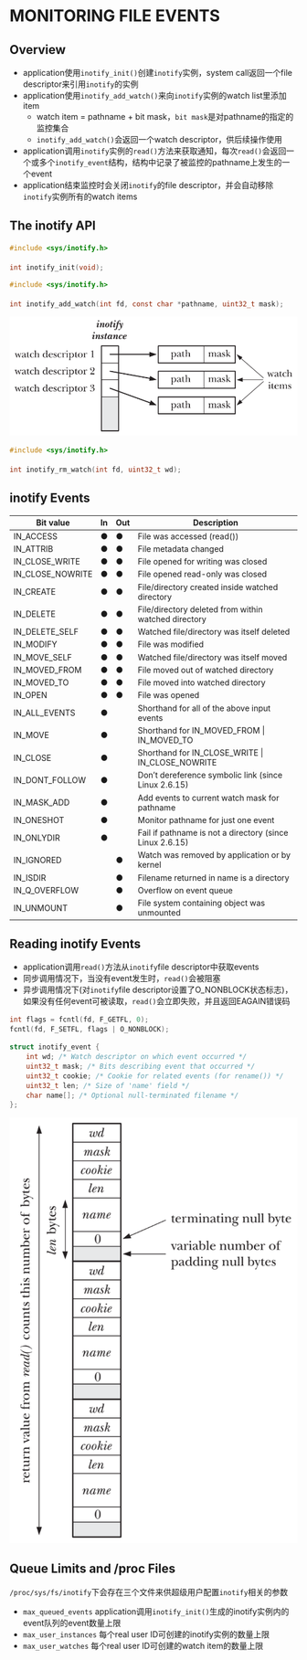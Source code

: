 # MONITORING FILE EVENTS

## Overview
- application使用`inotify_init()`创建`inotify`实例，system call返回一个file descriptor来引用`inotify`的实例
- application使用`inotify_add_watch()`来向`inotify`实例的watch list里添加item
    - watch item = pathname + bit mask，`bit mask`是对pathname的指定的监控集合
    - `inotify_add_watch()`会返回一个watch descriptor，供后续操作使用
- application调用`inotify`实例的`read()`方法来获取通知，每次`read()`会返回一个或多个`inotify_event`结构，结构中记录了被监控的pathname上发生的一个event
- application结束监控时会关闭`inotify`的file descriptor，并会自动移除`inotify`实例所有的watch items

## The inotify API
```c
#include <sys/inotify.h>

int inotify_init(void);
```

```c
#include <sys/inotify.h>

int inotify_add_watch(int fd, const char *pathname, uint32_t mask);
```
![19-1.png](img/19-1.png)

```c
#include <sys/inotify.h>

int inotify_rm_watch(int fd, uint32_t wd);
```

## inotify Events
| Bit value | In |  Out | Description |
| --- | --- | --- | --- |
| IN_ACCESS | ● | ● | File was accessed (read()) |
| IN_ATTRIB | ● | ● | File metadata changed |
| IN_CLOSE_WRITE | ● | ● | File opened for writing was closed |
| IN_CLOSE_NOWRITE | ● | ● | File opened read-only was closed |
| IN_CREATE | ● | ● | File/directory created inside watched directory |
| IN_DELETE | ● | ● | File/directory deleted from within watched directory |
| IN_DELETE_SELF | ● | ● | Watched file/directory was itself deleted |
| IN_MODIFY | ● | ● | File was modified |
| IN_MOVE_SELF | ● | ● | Watched file/directory was itself moved |
| IN_MOVED_FROM | ● | ● | File moved out of watched directory |
| IN_MOVED_TO | ● | ● | File moved into watched directory |
| IN_OPEN | ● | ● | File was opened |
| IN_ALL_EVENTS | ● | | Shorthand for all of the above input events |
| IN_MOVE | ● | | Shorthand for IN_MOVED_FROM \| IN_MOVED_TO |
| IN_CLOSE | ● | | Shorthand for IN_CLOSE_WRITE \| IN_CLOSE_NOWRITE |
| IN_DONT_FOLLOW | ● | | Don’t dereference symbolic link (since Linux 2.6.15) |
| IN_MASK_ADD | ● | | Add events to current watch mask for pathname |
| IN_ONESHOT | ● | | Monitor pathname for just one event |
| IN_ONLYDIR | ● | | Fail if pathname is not a directory (since Linux 2.6.15) |
| IN_IGNORED | | ● | Watch was removed by application or by kernel |
| IN_ISDIR | | ● | Filename returned in name is a directory |
| IN_Q_OVERFLOW | | ● | Overflow on event queue |
| IN_UNMOUNT | | ● | File system containing object was unmounted |

## Reading inotify Events
- application调用`read()`方法从`inotify`file descriptor中获取events
- 同步调用情况下，当没有event发生时，`read()`会被阻塞
- 异步调用情况下(对`inotify`file descriptor设置了O_NONBLOCK状态标志)，如果没有任何event可被读取，`read()`会立即失败，并且返回EAGAIN错误码
```c
int flags = fcntl(fd, F_GETFL, 0);
fcntl(fd, F_SETFL, flags | O_NONBLOCK);
```

```c
struct inotify_event {
    int wd; /* Watch descriptor on which event occurred */
    uint32_t mask; /* Bits describing event that occurred */
    uint32_t cookie; /* Cookie for related events (for rename()) */
    uint32_t len; /* Size of 'name' field */
    char name[]; /* Optional null-terminated filename */
};
```
![19-2.png](img/19-2.png)

## Queue Limits and /proc Files
`/proc/sys/fs/inotify`下会存在三个文件来供超级用户配置`inotify`相关的参数

- `max_queued_events` application调用`inotify_init()`生成的inotify实例内的event队列的event数量上限
- `max_user_instances` 每个real user ID可创建的inotify实例的数量上限
- `max_user_watches` 每个real user ID可创建的watch item的数量上限
